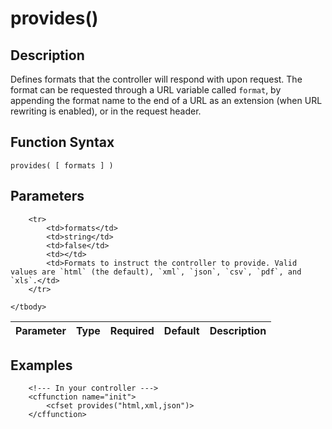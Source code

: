 # provides()

## Description
Defines formats that the controller will respond with upon request. The format can be requested through a URL variable called `format`, by appending the format name to the end of a URL as an extension (when URL rewriting is enabled), or in the request header.

## Function Syntax
	provides( [ formats ] )


## Parameters
<table>
	<thead>
		<tr>
			<th>Parameter</th>
			<th>Type</th>
			<th>Required</th>
			<th>Default</th>
			<th>Description</th>
		</tr>
	</thead>
	<tbody>
		
		<tr>
			<td>formats</td>
			<td>string</td>
			<td>false</td>
			<td></td>
			<td>Formats to instruct the controller to provide. Valid values are `html` (the default), `xml`, `json`, `csv`, `pdf`, and `xls`.</td>
		</tr>
		
	</tbody>
</table>


## Examples
	
		<!--- In your controller --->
		<cffunction name="init">
			<cfset provides("html,xml,json")>
		</cffunction>
